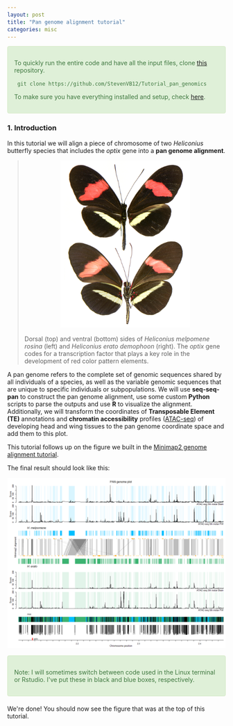 ```yaml
---
layout: post
title: "Pan genome alignment tutorial"
categories: misc
---
```


<div style="padding: 15px; border: 1px solid transparent; border-color: transparent; margin-bottom: 20px; border-radius: 4px; color: #3c763d; background-color: #dff0d8; border-color: #d6e9c6;">

  To quickly run the entire code and have all the input files, clone [this](https://github.com/StevenVB12/Tutorial_pan_genomics) repository.
  
 ````
  git clone https://github.com/StevenVB12/Tutorial_pan_genomics
 ````
  
  To make sure you have everything installed and setup, check [here](https://stevenvb12.github.io/2023/03/30/Installation-notes.html).
  
</div>

### 1. Introduction

In this tutorial we will align a piece of chromosome of two <i>Heliconius</i> butterfly species that includes the <i>optix</i> gene into a <strong>pan genome alignment</strong>. 

> <p align="center">
>  <img src="/docs/assets/Heliconius-melpomene-and-erato.jpg" width="300" title="rect()">
></p>
> Dorsal (top) and ventral (bottom) sides of <i>Heliconius melpomene rosina</i> (left) and <i>Heliconius erato demophoon</i> (right). The <i>optix</i> gene codes for a  transcription factor that plays a key role in the development of red color pattern elements. 

A pan genome refers to the complete set of genomic sequences shared by all individuals of a species, as well as the variable genomic sequences that are unique to specific individuals or subpopulations. We will use <strong>seq-seq-pan</strong> to construct the pan genome alignment, use some custom <strong>Python</strong> scripts to parse the outputs and use <strong>R</strong> to visualize the alignment. Additionally, we will transform the coordinates of <strong>Transposable Element (TE)</strong> annotations and <strong>chromatin accessibility</strong> profiles ([ATAC-seq](https://emea.illumina.com/techniques/popular-applications/epigenetics/atac-seq-chromatin-accessibility.html)) of developing head and wing tissues to the pan genome coordinate space and add them to this plot. 

This tutorial follows up on the figure we built in the [Minimap2 genome alignment tutorial](https://stevenvb12.github.io/misc/2023/03/30/Minimap2-alignment.html).

The final result should look like this:

<p align="center">
  <img src="/docs/assets/Plot_PAN.png" width="800" title="Minimap2">
</p>

<div style="padding: 15px; border: 1px solid transparent; border-color: transparent; margin-bottom: 20px; border-radius: 4px; color: #3c763d; background-color: #dff0d8; border-color: #d6e9c6;">

  Note: I will sometimes switch between code used in the Linux terminal or Rstudio. I've put these in black and blue boxes, respectively.
  
</div>






We're done! You should now see the figure that was at the top of this tutorial.
